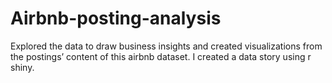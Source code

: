 # Airbnb-posting-analysis
Explored the data to draw business insights and created visualizations from the postings’ content of this airbnb dataset. I created a data story using r shiny. 
